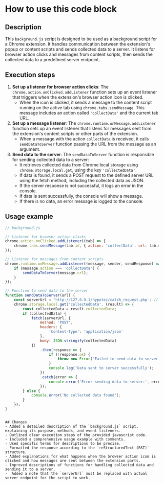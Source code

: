 How to use this code block
=========================================================================================

Description
-------------------------
This `background.js` script is designed to be used as a background script for a Chrome extension. It handles communication between the extension's popup or content scripts and sends collected data to a server. It listens for browser action clicks and messages from content scripts, then sends the collected data to a predefined server endpoint.

Execution steps
-------------------------
1. **Set up a listener for browser action clicks**: The `chrome.action.onClicked.addListener` function sets up an event listener that triggers when the extension's browser action icon is clicked.
   -   When the icon is clicked, it sends a message to the content script running on the active tab using `chrome.tabs.sendMessage`. This message includes an action called `'collectData'` and the current tab URL.
2. **Set up a message listener**: The `chrome.runtime.onMessage.addListener` function sets up an event listener that listens for messages sent from the extension's content scripts or other parts of the extension.
     - When a message with the action `collectData` is received, it calls `sendDataToServer` function passing the URL from the message as an argument.
3. **Send data to the server**: The `sendDataToServer` function is responsible for sending collected data to a server:
     -  It retrieves collected data from Chrome local storage using `chrome.storage.local.get`, using the key `'collectedData'`.
    -   If data is found, it sends a POST request to the defined server URL using the fetch method, including the collected data as JSON.
    -   If the server response is not successful, it logs an error in the console.
    -   If data is sent successfully, the console will show a message.
    -   If there is no data, an error message is logged to the console.

Usage example
-------------------------
```javascript
// background.js

// Listener for browser action clicks
chrome.action.onClicked.addListener((tab) => {
    chrome.tabs.sendMessage(tab.id, { action: 'collectData', url: tab.url });
});

// Listener for messages from content scripts
chrome.runtime.onMessage.addListener((message, sender, sendResponse) => {
    if (message.action === 'collectData') {
        sendDataToServer(message.url);
    }
});

// Function to send data to the server
function sendDataToServer(url) {
    const serverUrl = 'http://127.0.0.1/hypotez/catch_request.php'; // Replace with your server endpoint
    chrome.storage.local.get('collectedData', (result) => {
        const collectedData = result.collectedData;
        if (collectedData) {
            fetch(serverUrl, {
                method: 'POST',
                headers: {
                    'Content-Type': 'application/json'
                },
                body: JSON.stringify(collectedData)
            })
                .then(response => {
                    if (!response.ok) {
                        throw new Error('Failed to send data to server');
                    }
                    console.log('Data sent to server successfully');
                })
                .catch(error => {
                    console.error('Error sending data to server:', error);
                });
        } else {
            console.error('No collected data found');
        }
    });
}

```
```

## Changes
- Added a detailed description of the `background.js` script, explaining its purpose, methods, and event listeners.
- Outlined clear execution steps of the provided javascript code.
- Included a comprehensive usage example with comments.
- Used specific terms for descriptions to be precise.
- Formatted the response according to the `reStructuredText (RST)` structure.
- Added explanations for what happens when the browser action icon is clicked and how messages are sent between the extension parts.
- Improved descriptions of functions for handling collected data and sending it to a server.
-  Added a note that the `serverUrl` must be replaced with actual server endpoint for the script to work.
